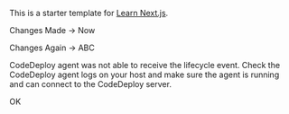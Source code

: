 This is a starter template for [Learn Next.js](https://nextjs.org/learn).

Changes Made -> Now

Changes Again -> ABC

CodeDeploy agent was not able to receive the lifecycle event. Check the CodeDeploy agent logs on your host and make sure the agent is running and can connect to the CodeDeploy server.

OK